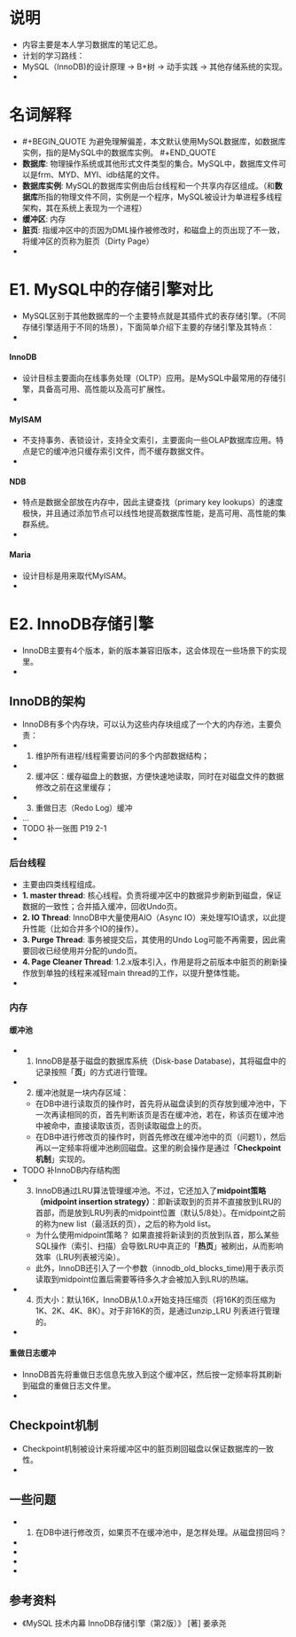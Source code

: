 # 说明
- 内容主要是本人学习数据库的笔记汇总。
- 计划的学习路线：
- MySQL（InnoDB)的设计原理 -> B+树 -> 动手实践 -> 其他存储系统的实现。
-
# 名词解释
-
  #+BEGIN_QUOTE
  为避免理解偏差，本文默认使用MySQL数据库，如数据库实例，指的是MySQL中的数据库实例。
  #+END_QUOTE
- **数据库**: 物理操作系统或其他形式文件类型的集合。MySQL中，数据库文件可以是frm、MYD、MYI、idb结尾的文件。
- **数据库实例**: MySQL的数据库实例由后台线程和一个共享内存区组成。（和**数据库**所指的物理文件不同，实例是一个程序，MySQL被设计为单进程多线程架构，其在系统上表现为一个进程）
- **缓冲区**: 内存
- **脏页**: 指缓冲区中的页因为DML操作被修改时，和磁盘上的页出现了不一致，将缓冲区的页称为脏页（Dirty Page）
-
# E1. MySQL中的存储引擎对比
- MySQL区别于其他数据库的一个主要特点就是其插件式的表存储引擎。（不同存储引擎适用于不同的场景），下面简单介绍下主要的存储引擎及其特点：
-
#### InnoDB
- 设计目标主要面向在线事务处理（OLTP）应用。是MySQL中最常用的存储引擎，具备高可用、高性能以及高可扩展性。
-
#### MyISAM
- 不支持事务、表锁设计，支持全文索引，主要面向一些OLAP数据库应用。特点是它的缓冲池只缓存索引文件，而不缓存数据文件。
-
#### NDB
- 特点是数据全部放在内存中，因此主键查找（primary key lookups）的速度极快，并且通过添加节点可以线性地提高数据库性能，是高可用、高性能的集群系统。
-
#### Maria
- 设计目标是用来取代MyISAM。
-
# E2. InnoDB存储引擎
- InnoDB主要有4个版本，新的版本兼容旧版本，这会体现在一些场景下的实现里。
-
## InnoDB的架构
- InnoDB有多个内存块，可以认为这些内存块组成了一个大的内存池，主要负责：
-
  1. 维护所有进程/线程需要访问的多个内部数据结构；
-
  2. 缓冲区：缓存磁盘上的数据，方便快速地读取，同时在对磁盘文件的数据修改之前在这里缓存；
-
  3. 重做日志（Redo Log）缓冲
- ...
- TODO 补一张图 P19 2-1
-
### 后台线程
- 主要由四类线程组成。
- **1. master thread**: 核心线程。负责将缓冲区中的数据异步刷新到磁盘，保证数据的一致性；合并插入缓冲，回收Undo页。
- **2. IO Thread**: InnoDB中大量使用AIO（Async IO）来处理写IO请求，以此提升性能（比如合并多个IO的操作）。
- **3. Purge Thread**: 事务被提交后，其使用的Undo Log可能不再需要，因此需要回收已经使用并分配的undo页。
- **4. Page Cleaner Thread**: 1.2.x版本引入，作用是将之前版本中脏页的刷新操作放到单独的线程来减轻main thread的工作，以提升整体性能。
-
### 内存
#### 缓冲池
-
  1. InnoDB是基于磁盘的数据库系统（Disk-base Database)，其将磁盘中的记录按照「**页**」的方式进行管理。
-
  2. 缓冲池就是一块内存区域：
	- 在DB中进行读取页的操作时，首先将从磁盘读到的页存放到缓冲池中，下一次再读相同的页，首先判断该页是否在缓冲池，若在，称该页在缓冲池中被命中，直接读取该页，否则读取磁盘上的页。
	- 在DB中进行修改页的操作时，则首先修改在缓冲池中的页（问题1），然后再以一定频率将缓冲池刷回磁盘。这里的刷会操作是通过「**Checkpoint机制**」实现的。
- TODO 补InnoDB内存结构图
-
  3. InnoDB通过LRU算法管理缓冲池。不过，它还加入了**midpoint策略（midpoint insertion strategy）**：即新读取到的页并不直接放到LRU的首部，而是放到LRU列表的midpoint位置（默认5/8处）。在midpoint之前的称为new list（最活跃的页），之后的称为old list。
	- 为什么使用midpoint策略？
	  如果直接将新读到的页放到队首，那么某些SQL操作（索引、扫描）会导致LRU中真正的「**热页**」被刷出，从而影响效率（LRU列表被污染）。
	- 此外，InnoDB还引入了一个参数（innodb_old_blocks_time)用于表示页读取到midpoint位置后需要等待多久才会被加入到LRU的热端。
-
  4. 页大小：默认16K，InnoDB从1.0.x开始支持压缩页（将16K的页压缩为1K、2K、4K、8K）。对于非16K的页，是通过unzip_LRU 列表进行管理的。
-
#### 重做日志缓冲
- InnoDB首先将重做日志信息先放入到这个缓冲区，然后按一定频率将其刷新到磁盘的重做日志文件里。
-
## Checkpoint机制
- Checkpoint机制被设计来将缓冲区中的脏页刷回磁盘以保证数据库的一致性。
-
## 一些问题
-
  1. 在DB中进行修改页，如果页不在缓冲池中，是怎样处理。从磁盘捞回吗？
-
-
-
-
## 参考资料
- 《MySQL 技术内幕 InnoDB存储引擎（第2版）》 [著] 姜承尧